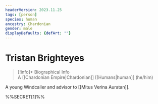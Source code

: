 ```yaml
---
headerVersion: 2023.11.25
tags: [person]
species: human
ancestry: Chardonian
gender: male
displayDefaults: {defArt: ""}
---
```

# Tristan Brighteyes
>[!info]+ Biographical Info  
> A [[Chardonian Empire|Chardonian]] [[Humans|human]] (he/him)

A young Windcaller and advisor to [[Mitus Verina Auratan]]. 

%%SECRET[1]%%